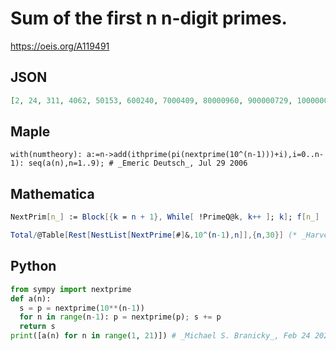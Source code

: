 # Sum of the first n n\-digit primes\.
https://oeis.org/A119491
## JSON
```JSON
[2, 24, 311, 4062, 50153, 600240, 7000409, 80000960, 900000729, 10000000754, 110000001257, 1200000001154, 13000000002051, 140000000003318, 1500000000003685, 16000000000004454, 170000000000009723, 1800000000000004696, 19000000000000007691, 200000000000000006828]
```
## Maple
```Maple
with(numtheory): a:=n->add(ithprime(pi(nextprime(10^(n-1)))+i),i=0..n-1): seq(a(n),n=1..9); # _Emeric Deutsch_, Jul 29 2006
```
## Mathematica
```Mathematica
NextPrim[n_] := Block[{k = n + 1}, While[ !PrimeQ@k, k++ ]; k]; f[n_] := Plus @@ Rest@NestList[NextPrim, 10^(n - 1), n]; Array[f, 18] (* _Robert G. Wilson v_, Aug 01 2006 *)
```
```Mathematica
Total/@Table[Rest[NestList[NextPrime[#]&,10^(n-1),n]],{n,30}] (* _Harvey P. Dale_, Sep 01 2022 *)
```
## Python
```Python
from sympy import nextprime
def a(n):
  s = p = nextprime(10**(n-1))
  for n in range(n-1): p = nextprime(p); s += p
  return s
print([a(n) for n in range(1, 21)]) # _Michael S. Branicky_, Feb 24 2021
```

